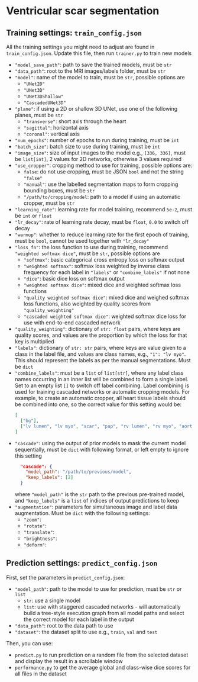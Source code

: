 # Ventricular scar segmentation  

## Training settings: `train_config.json`

All the training settings you might need to adjust are found in `train_config.json`. Update this file, then run `trainer.py` to train new models 

* `"model_save_path"`: path to save the trained models, must be `str`
* `"data_path"`: root to the MRI images/labels folder, must be `str`
* `"model"`: name of the model to train, must be `str`, possible options are
  * `"UNet2D"`
  * `"UNet3D"`
  * `"UNet3DShallow"`
  * `"CascadedUNet3D"`   
* `"plane"`: if using a 2D or shallow 3D UNet, use one of the following planes, must be `str`
  * `"transverse"`: short axis through the heart 
  * `"sagittal"`: horizontal axis 
  * `"coronal"`: vertical axis 
* `"num_epochs"`: number of epochs to run during training, must be `int`
* `"batch_size"`: batch size to use during training, must be `int`
* `"image_size"`: size of input images to the model e.g., `[336, 336]`, must be `list[int]`, 2 values for 2D networks, otherwise 3 values required 
* `"use_cropper"`: cropping method to use for training, possible options are:
  * `false`: do not use cropping, must be JSON `bool` and not the string `"false"`
  * `"manual"`: use the labelled segmentation maps to form cropping bounding boxes, must be `str`
  * `"/path/to/cropping/model`: path to a model if using an automatic cropper, must be `str`
* `"learning_rate"`: learning rate for model training, recommend `5e-2`, must be `int` or `float`
* `"lr_decay"`: rate of learning rate decay, must be `float`, `0.0` to switch off decay
* `"warmup"`: whether to reduce learning rate for the first epoch of training, must be `bool`, cannot be used together with `"lr_decay"` 
* `"loss_fn"`: the loss function to use during training, recommend `"weighted softmax dice"`, must be `str`, possible options are
  * `"softmax"`: basic categorical cross entropy loss on softmax output  
  * `"weighted softmax"`: softmax loss weighted by inverse class frequency for each label in `"labels"` or `"combine_labels"` if not none 
  * `"dice"`: basic dice loss on softmax output 
  * `"weighted softmax dice"`: mixed dice and weighted softmax loss functions 
  * `"quality weighted softmax dice"`: mixed dice and weighed softmax loss functions, also weighted by quality scores from `"quality_weighting"`
  * `"cascaded weighted softmax dice"`: weighted softmax dice loss for use with end-to-end cascaded network
* `"quality_weighting"`: dictionary of `str: float` pairs, where keys are quality scores, and values are the proportion by which the loss for that key is multiplied 
* `"labels"`: dictionary of `str: str` pairs, where keys are value given to a class in the label file, and values are class names, e.g., `"1": "lv myo"`. This should represent the labels as per the manual segmentations. Must be `dict`
* `"combine_labels"`: must be a `list` of `list[str]`, where any label class names occurring in an inner list will be combined to form a single label. Set to an empty list `[]` to switch off label combining. Label combining is used for training cascaded networks or automatic cropping models. For example, to create an automatic cropper, all heart tissue labels should be combined into one, so the correct value for this setting would be: 
  ```json
  [
    ["bg"],
    ["lv lumen", "lv myo", "scar", "pap", "rv lumen", "rv myo", "aorta"]
  ]
  ```
* `"cascade"`: using the output of prior models to mask the current model sequentially, must be `dict` with following format, or left empty to ignore this setting
  ```json
    "cascade": {
      "model_path": "/path/to/previous/model",
      "keep_labels": [2]  
    }
  ```
  where `"model_path"` is the `str` path to the previous pre-trained model, and `"keep_labels"` is a `list` of indices of output predictions to keep 
* `"augmentation"`: parameters for simultaneous image and label data augmentation. Must be `dict` with the following settings: 
  * `"zoom"`: 
  * `"rotate"`: 
  * `"translate"`: 
  * `"brightness"`: 
  * `"deform"`: 


## Prediction settings: `predict_config.json`

First, set the parameters in `predict_config.json`:
* `"model_path"`: path to the model to use for prediction, must be `str` or `list`
  * `str`: use a single model
  * `list`: use with staggered cascaded networks - will automatically build a tree-style execution graph from all model paths and select the correct model for each label in the output  
* `"data_path"`: root to the data path to use 
* `"dataset"`: the dataset split to use e.g., `train`, `val` and `test`

Then, you can use:
* `predict.py` to run prediction on a random file from the selected dataset and display the result in a scrollable window
* `performance.py` to get the average global and class-wise dice scores for all files in the dataset
